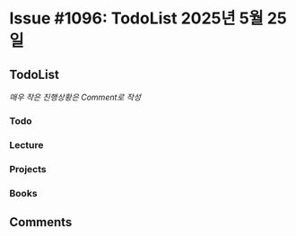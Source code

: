 # Issue #1096: TodoList 2025년 5월 25일

## TodoList

*매우 작은 진행상황은 Comment로 작성*

### Todo  

### Lecture

### Projects

### Books


## Comments

